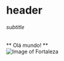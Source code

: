 # header
###### subtitle
** Olá mundo! ** <br>
![Image of Fortaleza](https://pbs.twimg.com/media/CjUMoqjXEAEfXK9.jpg:large)